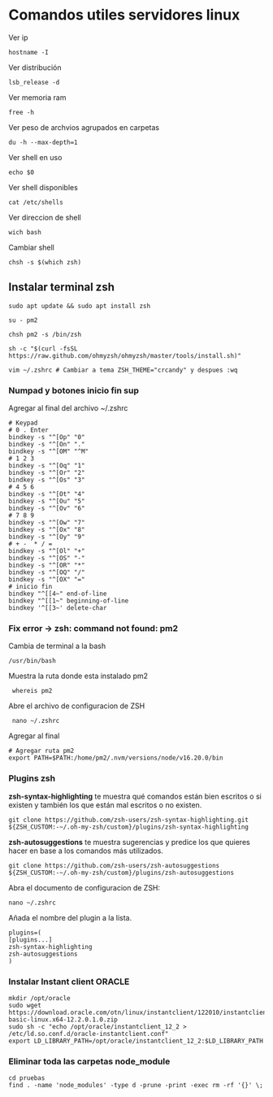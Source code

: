 # Comandos utiles servidores linux

Ver ip
```
hostname -I
```

Ver distribución
```
lsb_release -d
```

Ver memoria ram
```
free -h
```

Ver peso de archvios agrupados en carpetas
```
du -h --max-depth=1
```

Ver shell en uso
```
echo $0
```

Ver shell disponibles
```
cat /etc/shells
```

Ver direccion de shell
```
wich bash
```

Cambiar shell
```
chsh -s $(which zsh)
```

## Instalar terminal zsh
```
sudo apt update && sudo apt install zsh
```
```
su - pm2
```
```
chsh pm2 -s /bin/zsh
```
```
sh -c "$(curl -fsSL https://raw.github.com/ohmyzsh/ohmyzsh/master/tools/install.sh)"
```
```
vim ~/.zshrc # Cambiar a tema ZSH_THEME="crcandy" y despues :wq
```
### Numpad y botones inicio fin sup
Agregar al final del archivo  ~/.zshrc
```
# Keypad
# 0 . Enter
bindkey -s "^[Op" "0"
bindkey -s "^[On" "."
bindkey -s "^[OM" "^M"
# 1 2 3
bindkey -s "^[Oq" "1"
bindkey -s "^[Or" "2"
bindkey -s "^[Os" "3"
# 4 5 6
bindkey -s "^[Ot" "4"
bindkey -s "^[Ou" "5"
bindkey -s "^[Ov" "6"
# 7 8 9
bindkey -s "^[Ow" "7"
bindkey -s "^[Ox" "8"
bindkey -s "^[Oy" "9"
# + -  * / =
bindkey -s "^[Ol" "+"
bindkey -s "^[OS" "-"
bindkey -s "^[OR" "*"
bindkey -s "^[OQ" "/"
bindkey -s "^[OX" "="
# inicio fin
bindkey "^[[4~" end-of-line
bindkey "^[[1~" beginning-of-line
bindkey '^[[3~' delete-char
```

### Fix error -> zsh: command not found: pm2
Cambia de terminal a la bash
```
/usr/bin/bash
```
Muestra la ruta donde esta instalado pm2
```
 whereis pm2
```
Abre el archivo de configuracion de ZSH
```
 nano ~/.zshrc
```
Agregar al final
```
# Agregar ruta pm2
export PATH=$PATH:/home/pm2/.nvm/versions/node/v16.20.0/bin
```




### Plugins zsh

**zsh-syntax-highlighting** te muestra qué comandos están bien escritos o si existen y también los que están mal escritos o no existen. 

```
git clone https://github.com/zsh-users/zsh-syntax-highlighting.git ${ZSH_CUSTOM:-~/.oh-my-zsh/custom}/plugins/zsh-syntax-highlighting

```


**zsh-autosuggestions** te muestra sugerencias y predice los que quieres hacer en base a los comandos más utilizados.

```
git clone https://github.com/zsh-users/zsh-autosuggestions ${ZSH_CUSTOM:-~/.oh-my-zsh/custom}/plugins/zsh-autosuggestions
```


Abra el documento de configuracion de ZSH:

```
nano ~/.zshrc
```

Añada el nombre del plugin a la lista.

```
plugins=( 
[plugins...]
zsh-syntax-highlighting
zsh-autosuggestions
)
```

### Instalar Instant client ORACLE
```
mkdir /opt/oracle
sudo wget https://download.oracle.com/otn/linux/instantclient/122010/instantclient-basic-linux.x64-12.2.0.1.0.zip
sudo sh -c "echo /opt/oracle/instantclient_12_2 > /etc/ld.so.conf.d/oracle-instantclient.conf"
export LD_LIBRARY_PATH=/opt/oracle/instantclient_12_2:$LD_LIBRARY_PATH
```

### Eliminar toda las carpetas node_module 
```
cd pruebas
find . -name 'node_modules' -type d -prune -print -exec rm -rf '{}' \;
```
